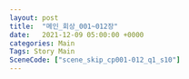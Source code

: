 ```yaml
---
layout: post
title:  "메인_회상_001~012장"
date:   2021-12-09 05:00:00 +0000
categories: Main
Tags: Story Main
SceneCode: ["scene_skip_cp001-012_q1_s10"]
---
```

